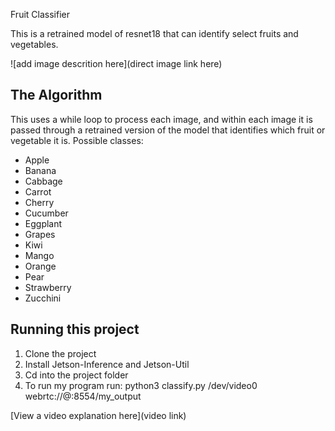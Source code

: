 Fruit Classifier

 This is a retrained model of resnet18 that can identify select fruits and vegetables. 

![add image descrition here](direct image link here)

## The Algorithm

This uses a while loop to process each image, and within each image it is passed through a retrained version of the model that identifies which fruit or vegetable it is.
Possible classes:
- Apple
- Banana
- Cabbage
- Carrot
- Cherry
- Cucumber
- Eggplant
- Grapes
- Kiwi
- Mango
- Orange
- Pear
- Strawberry
- Zucchini

## Running this project

1. Clone the project
2. Install Jetson-Inference and Jetson-Util
3. Cd into the project folder
4. To run my program run: python3 classify.py /dev/video0 webrtc://@:8554/my_output

[View a video explanation here](video link)
